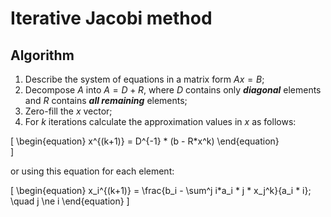 # Iterative Jacobi method
## Algorithm

1. Describe the system of equations in a matrix form $Ax = B$;
2. Decompose $A$ into $A = D+R$, where $D$ contains only ***diagonal*** elements and $R$ contains ***all remaining*** elements;
3. Zero-fill the $x$ vector;
4. For $k$ iterations calculate the approximation values in $x$ as follows:

\[
\begin{equation}
    x^{(k+1)} = D^{-1} * (b - R*x^k)
\end{equation}    
\]

or using this equation for each element:

\[
\begin{equation}
x_i^{(k+1)} = \frac{b_i - \sum^j i*a_i * j * x_j^k}{a_i * i}; \quad j \ne i
\end{equation}
\]